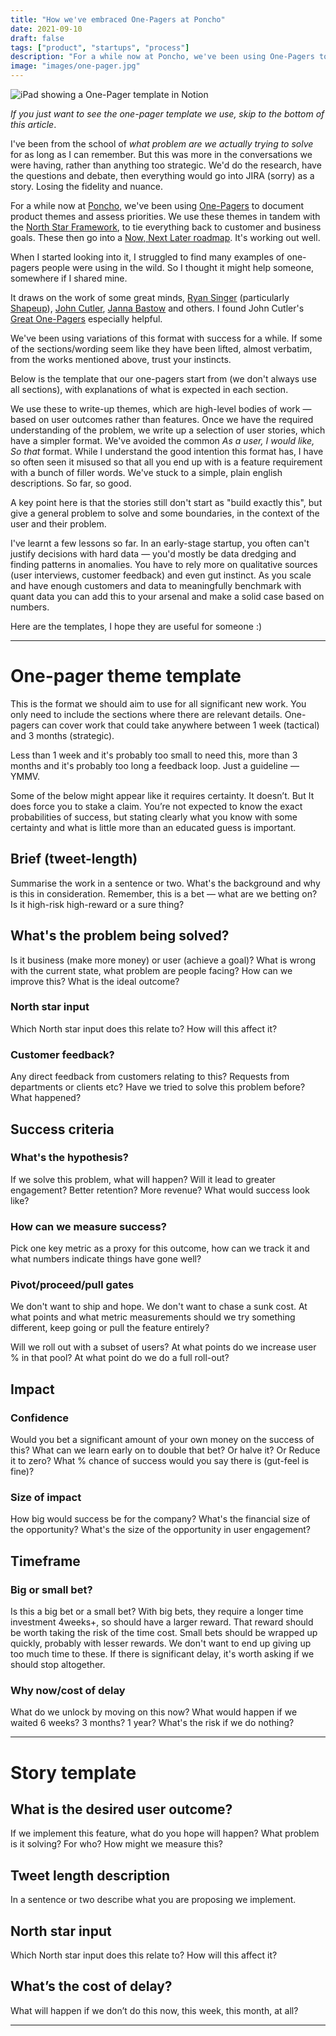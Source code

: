 ```yaml
---
title: "How we've embraced One-Pagers at Poncho"
date: 2021-09-10
draft: false
tags: ["product", "startups", "process"]
description: "For a while now at Poncho, we've been using One-Pagers to document product themes and assess priorities. We use these themes in tandem with the North Star Framework, to tie everything back to customer and business goals. It's working out well."
image: "images/one-pager.jpg"
---
```


![iPad showing a One-Pager template in Notion](/images/one-pager.jpg)

_If you just want to see the one-pager template we use, skip to the bottom of this article_.

I've been from the school of _what problem are we actually trying to solve_ for as long as I can remember. But this was more in the conversations we were having, rather than anything too strategic. We'd do the research, have the questions and debate, then everything would go into JIRA (sorry) as a story. Losing the fidelity and nuance.

For a while now at [Poncho](https://poncho.care), we've been using [One-Pagers](https://www.productplan.com/learn/product-one-pager/#:~:text=A%20product%20one%2Dpager%20makes,confidence%20in%20the%20decision%2Dmaker) to document product themes and assess priorities. We use these themes in tandem with the [North Star Framework](https://info.amplitude.com/north-star-playbook), to tie everything back to customer and business goals. These then go into a [Now, Next Later roadmap](https://www.prodpad.com/blog/how-to-build-a-product-roadmap-everyone-understands/). It's working out well.

When I started looking into it, I struggled to find many examples of one-pagers people were using in the wild. So I thought it might help someone, somewhere if I shared mine.

It draws on the work of some great minds, [Ryan Singer](https://twitter.com/rjs) (particularly [Shapeup](https://basecamp.com/shapeup)), [John Cutler](https://twitter.com/johncutlefish), [Janna Bastow](https://twitter.com/simplybastow) and others. I found John Cutler's [Great One-Pagers](https://medium.com/@johnpcutler/great-one-pagers-592ebbaf80ec) especially helpful.

We've been using variations of this format with success for a while. If some of the sections/wording seem like they have been lifted, almost verbatim, from the works mentioned above, trust your instincts.

Below is the template that our one-pagers start from (we don't always use all sections), with explanations of what is expected in each section.

We use these to write-up themes, which are high-level bodies of work — based on user outcomes rather than features. Once we have the required understanding of the problem, we write up a selection of user stories, which have a simpler format. We've avoided the common _As a user, I would like, So that_ format. While I understand the good intention this format has, I have so often seen it misused so that all you end up with is a feature requirement with a bunch of filler words. We've stuck to a simple, plain english descriptions. So far, so good.

A key point here is that the stories still don't start as "build exactly this", but give a general problem to solve and some boundaries, in the context of the user and their problem.

I've learnt a few lessons so far. In an early-stage startup, you often can't justify decisions with hard data — you'd mostly be data dredging and finding patterns in anomalies. You have to rely more on qualitative sources (user interviews, customer feedback) and even gut instinct. As you scale and have enough customers and data to meaningfully benchmark with quant data you can add this to your arsenal and make a solid case based on numbers.

Here are the templates, I hope they are useful for someone :)

---

# One-pager theme template

This is the format we should aim to use for all significant new work. You only need to include the sections where there are relevant details. One-pagers can cover work that could take anywhere between 1 week (tactical) and 3 months (strategic).

Less than 1 week and it's probably too small to need this, more than 3 months and it's probably too long a feedback loop. Just a guideline — YMMV.

Some of the below might appear like it requires certainty. It doesn’t. But It does force you to stake a claim. You’re not expected to know the exact probabilities of success, but stating clearly what you know with some certainty and what is little more than an educated guess is important.

## Brief (tweet-length)

Summarise the work in a sentence or two. What's the background and why is this in consideration. Remember, this is a bet — what are we betting on? Is it high-risk high-reward or a sure thing?

## What's the problem being solved?

Is it business (make more money) or user (achieve a goal)? What is wrong with the current state, what problem are people facing? How can we improve this? What is the ideal outcome?

### North star input

Which North star input does this relate to? How will this affect it?

### Customer feedback?

Any direct feedback from customers relating to this? Requests from departments or clients etc? Have we tried to solve this problem before? What happened?

## Success criteria

### What's the hypothesis?

If we solve this problem, what will happen? Will it lead to greater engagement? Better retention? More revenue? What would success look like?

### How can we measure success?

Pick one key metric as a proxy for this outcome, how can we track it and what numbers indicate things have gone well?

### Pivot/proceed/pull gates

We don't want to ship and hope. We don't want to chase a sunk cost. At what points and what metric measurements should we try something different, keep going or pull the feature entirely?

Will we roll out with a subset of users? At what points do we increase user % in that pool? At what point do we do a full roll-out?

## Impact

### Confidence

Would you bet a significant amount of your own money on the success of this? What can we learn early on to double that bet? Or halve it? Or Reduce it to zero? What % chance of success would you say there is (gut-feel is fine)?

### Size of impact

How big would success be for the company? What's the financial size of the opportunity? What's the size of the opportunity in user engagement?

## Timeframe

### Big or small bet?

Is this a big bet or a small bet? With big bets, they require a longer time investment 4weeks+, so should have a larger reward. That reward should be worth taking the risk of the time cost. Small bets should be wrapped up quickly, probably with lesser rewards. We don't want to end up giving up too much time to these. If there is significant delay, it's worth asking if we should stop altogether.

### Why now/cost of delay

What do we unlock by moving on this now? What would happen if we waited 6 weeks? 3 months? 1 year? What's the risk if we do nothing?

---

# Story template

## What is the desired user outcome?

If we implement this feature, what do you hope will happen? What problem is it solving? For who? How might we measure this?

## Tweet length description

In a sentence or two describe what you are proposing we implement.

## North star input

Which North star input does this relate to? How will this affect it?

## What’s the cost of delay?

What will happen if we don’t do this now, this week, this month, at all?

---

